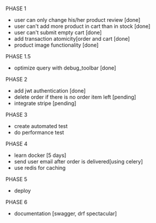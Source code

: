 PHASE 1
<!--! install pytest as developer dependency -->
- user can only change his/her product review [done]
- user can't add more product in cart than in stock [done]
- user can't submit empty cart [done]
- add transaction atomicity[order and cart [done]
- product image functionality [done]

PHASE 1.5
- optimize query with debug_toolbar [done]
  
PHASE 2
- add jwt authentication [done]
- delete order if there is no order item left [pending]
- integrate stripe [pending]

PHASE 3
- create automated test
- do performance test
  
PHASE 4
- learn docker [5 days]
- send user email after order is delivered[using celery]
- use redis for caching

PHASE 5
- deploy

PHASE 6
- documentation [swagger, drf spectacular]
